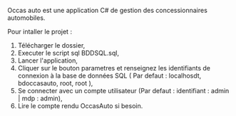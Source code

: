 Occas auto est une application C# de gestion des concessionnaires automobiles.

Pour intaller le projet :
1) Télécharger le dossier,
2) Executer le script sql BDDSQL.sql,
3) Lancer l'application,
4) Cliquer sur le bouton parametres et renseignez les identifiants de connexion à la base de données SQL ( Par defaut : localhosdt, bdoccasauto, root, root ),
5) Se connecter avec un compte utilisateur (Par defaut : identifiant : admin | mdp : admin),
6) Lire le compte rendu OccasAuto si besoin.

